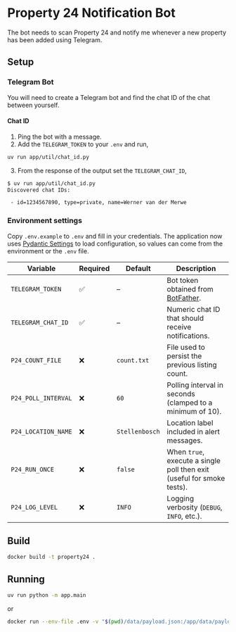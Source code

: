 # Property 24 Notification Bot

The bot needs to scan Property 24 and notify me whenever a new property has been added using Telegram.

## Setup


### Telegram Bot

You will need to create a Telegram bot and find the chat ID of the chat between yourself. 

#### Chat ID

1. Ping the bot with a message.
2. Add the `TELEGRAM_TOKEN` to your `.env` and run,
```bash
uv run app/util/chat_id.py
```
3. From the response of the output set the `TELEGRAM_CHAT_ID`,
```bash
$ uv run app/util/chat_id.py
Discovered chat IDs:

 - id=1234567890, type=private, name=Werner van der Merwe
```


### Environment settings
Copy `.env.example` to `.env` and fill in your credentials. The application now uses [Pydantic Settings](https://docs.pydantic.dev/latest/concepts/pydantic_settings/) to load configuration, so values can come from the environment or the `.env` file.

| Variable | Required | Default | Description |
| --- | --- | --- | --- |
| `TELEGRAM_TOKEN` | ✅ | – | Bot token obtained from [BotFather](https://core.telegram.org/bots#botfather). |
| `TELEGRAM_CHAT_ID` | ✅ | – | Numeric chat ID that should receive notifications. |
| `P24_COUNT_FILE` | ❌ | `count.txt` | File used to persist the previous listing count. |
| `P24_POLL_INTERVAL` | ❌ | `60` | Polling interval in seconds (clamped to a minimum of 10). |
| `P24_LOCATION_NAME` | ❌ | `Stellenbosch` | Location label included in alert messages. |
| `P24_RUN_ONCE` | ❌ | `false` | When `true`, execute a single poll then exit (useful for smoke tests). |
| `P24_LOG_LEVEL` | ❌ | `INFO` | Logging verbosity (`DEBUG`, `INFO`, etc.). |

## Build

```bash
docker build -t property24 .
```

## Running

```bash
uv run python -m app.main
```

or 

```bash
docker run --env-file .env -v "$(pwd)/data/payload.json:/app/data/payload.json:ro" property24
```